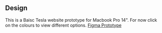 ## Design
This is a  Baisc Tesla website prototype for Macbook Pro 14".
For now click on the colours to view different options.
[Figma Prototype](https://www.figma.com/proto/umbj7yNjbdwfQbMeQ4xZ9A/P1?node-id=6-163&p=f&t=H2TlxSyxOUUANWk3-1&scaling=scale-down&content-scaling=fixed&page-id=3%3A14)
